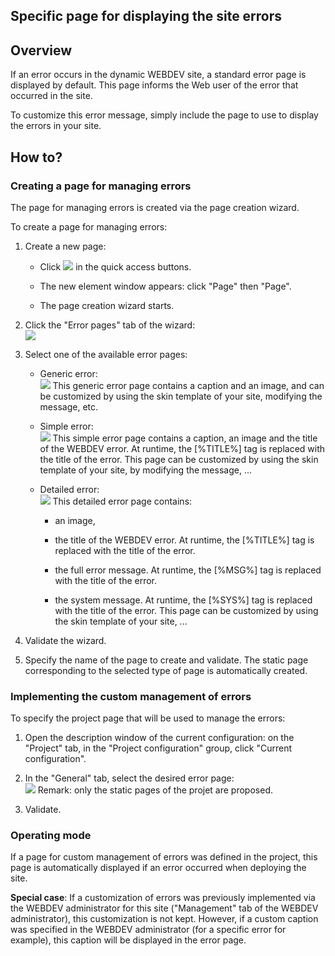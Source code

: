 


## Specific page for displaying the site errors
			



<a name="NOTE1"></a>
<a name="NOTE1_1"></a>


## Overview
<a name="overview_ELTTEXTE000147"></a>
If an error occurs in the dynamic WEBDEV site, a standard error page is displayed by default. This page informs the Web  user of the error that occurred in the site. 

To customize this error message, simply include the page to use to display the errors in your site. 

<a name="NOTE2"></a>
<a name="NOTE2_1"></a>


## How to?
<a name="how_ELTTEXTE000171"></a>


### Creating a page for managing errors
<a name="creating_page_for_managing_errors_ELTPARAGRAPHE000020"></a>

The page for managing errors is created via the page creation wizard. 

To create a page for managing errors: 

1. Create a new page:

	- Click ![](https://doc.pcsoft.fr/en-US/images/image.awp?langid=3&name=ico_nouveau.gif) in the quick access buttons. 

	- The new element window appears: click "Page" then "Page". 

	- The page creation wizard starts.




2. Click the "Error pages" tab of the wizard: <br>![](https://doc.pcsoft.fr/en-US/images/image.awp?langid=3&name=Erreur_SiteWB.gif&type=thumb)


3. Select one of the available error pages: 

	- Generic error: <br>![](https://doc.pcsoft.fr/en-US/images/image.awp?langid=3&name=ErreurWB_Generique.gif)
This generic error page contains a caption and an image, and can be customized by using the skin template of your site, modifying the message, etc.

	- Simple error: <br>![](https://doc.pcsoft.fr/en-US/images/image.awp?langid=3&name=ErreurWB_Simple.gif)
This simple error page contains a caption, an image and the title of the WEBDEV error. At runtime, the [%TITLE%] tag is replaced with the title of the error. This page can be customized by using the skin template of your site, by modifying the message, ... 

	- Detailed error: <br>![](https://doc.pcsoft.fr/en-US/images/image.awp?langid=3&name=erreurWB_detail.gif)
This detailed error page contains: 

		- an image,

		- the title of the WEBDEV error. At runtime, the [%TITLE%] tag is replaced with the title of the error. 

		- the full error message. At runtime, the [%MSG%] tag is replaced with the title of the error. 

		- the system message. At runtime, the [%SYS%] tag is replaced with the title of the error. 
						This page can be customized by using the skin template of your site, ... 




4. Validate the wizard. 

5. Specify the name of the page to create and validate. The static page corresponding to the selected type of page is automatically created. 



<a name="NOTE2_2"></a>


### Implementing the custom management of errors
<a name="implementing_the_custom_management_errors_ELTPARAGRAPHE000071"></a>

To specify the project page that will be used to manage the errors: 

1. Open the description window of the current configuration: on the "Project" tab, in the "Project configuration" group, click "Current configuration". 

2. In the "General" tab, select the desired error page: <br>![](https://doc.pcsoft.fr/en-US/images/image.awp?langid=3&name=Erreur_SiteWB_Def.gif&type=thumb)
 Remark: only the static pages of the projet are proposed. 

3. Validate.



<a name="NOTE2_3"></a>


### Operating mode
<a name="operating_mode_ELTPARAGRAPHE000096"></a>

If a page for custom management of errors was defined in the project, this page is automatically displayed if an error occurred when deploying the site. 

**Special case**: If a customization of errors was previously implemented via the WEBDEV administrator for this site ("Management" tab of the WEBDEV administrator), this customization is not kept. However, if a custom caption was specified in the WEBDEV administrator (for a specific error for example), this caption will be displayed in the error page.  


